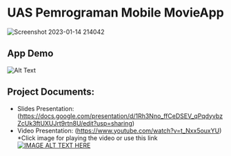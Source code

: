# UAS Pemrograman Mobile MovieApp
![Screenshot 2023-01-14 214042](https://user-images.githubusercontent.com/56013764/212480604-9b91de07-0f46-4d71-89d4-d4090a6cb681.png)
## App Demo
![Alt Text](https://github.com/kevinpramudya/UASMovieApp/blob/main/app_demo.gif)

## Project Documents:
- Slides Presentation: (https://docs.google.com/presentation/d/1Rh3Nno_ffCeDSEV_qPqdyvbzZcUk3ftUXUJrt9rtn8U/edit?usp=sharing)
- Video Presentation: (https://www.youtube.com/watch?v=t_Nxx5ouxYU)
*Click image for playing the video or use this link <br />
  [![IMAGE ALT TEXT HERE](https://img.youtube.com/vi/t_Nxx5ouxYU/0.jpg)](https://www.youtube.com/watch?v=t_Nxx5ouxYU)
